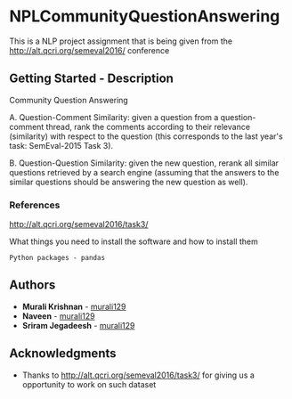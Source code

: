 #
# NPLCommunityQuestionAnswering

This is a NLP project assignment that is being given from the http://alt.qcri.org/semeval2016/ conference

## Getting Started - Description

Community Question Answering

A. Question-Comment Similarity: given a question from a question-comment thread, rank the comments according to their relevance (similarity) with respect to the question (this corresponds to the last year's task: SemEval-2015 Task 3).

B. Question-Question Similarity: given the ne​w question, rerank all similar questions retrieved by a search engine (assuming that the answers to the similar questions should be answering the new question as well).


### References

http://alt.qcri.org/semeval2016/task3/

What things you need to install the software and how to install them

```
Python packages - pandas

```

## Authors

* **Murali Krishnan** - [murali129](https://github.com/murali129)
* **Naveen** - [murali129](https://github.com/naveenvkn)
* **Sriram Jegadeesh** - [murali129](https://github.com/sriramjegs)


## Acknowledgments

* Thanks to http://alt.qcri.org/semeval2016/task3/ for giving us a opportunity to work on such dataset
